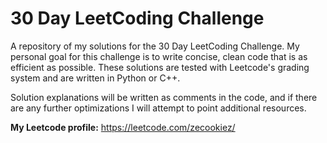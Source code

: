 # 30 Day LeetCoding Challenge
A repository of my solutions for the 30 Day LeetCoding Challenge. My personal goal for this challenge is to write concise, clean code that is as efficient as possible. These solutions are tested with Leetcode's grading system and are written in Python or C++.

Solution explanations will be written as comments in the code, and if there are any further optimizations I will attempt to point additional resources.

**My Leetcode profile:** https://leetcode.com/zecookiez/
